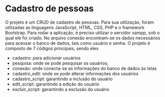 
# Cadastro de pessoas

O projeto é um CRUD de cadastro de pessoas.
Para sua utilização, foram utilizadas as linguagens JavaScript, HTML, CSS, PHP e o framework Bootstrap.
Para rodar a aplicação, é preciso utilizar o servidor xampp, sob o qual ele foi criado. 
No arquivo conexão encontram-se os dados necessários para acessar o banco de dados, tais como usuário e senha.
O projeto é composto de 7 códigos principais, sendo eles
- cadastro: para adicionar usuários
- pesquisa: onde se pode pesquisar os usuários;
- conexão: onde conecta-se as informações do banco de dados às telas
- cadastro_edit: onde se pode alterar informações dos usuários 
- cadastro_script: garantindo a inclusão do usuário
- edit_script: garantindo a edição do usuário
- excluir_script: garantindo a exclusão do usuário


